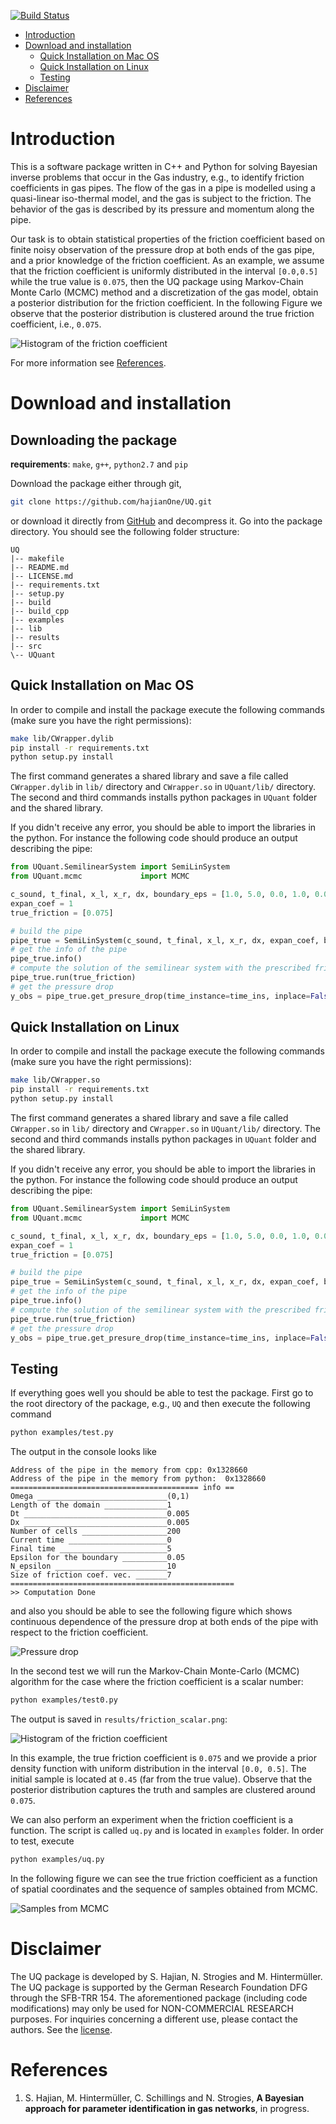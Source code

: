 [![Build Status](https://travis-ci.org/hajianOne/UQ.svg?branch=master)](https://travis-ci.org/hajianOne/UQ)

* [Introduction](#introduction)
* [Download and installation](#download-and-installation)
  - [Quick Installation on Mac OS](#quick-installation-on-mac-os)
  - [Quick Installation on Linux](#quick-installation-on-linux)
  - [Testing](#testing)
* [Disclaimer](#disclaimer)
* [References](#references)

# Introduction

This is a software package written in C++ and Python for solving
Bayesian inverse problems that occur in the Gas industry, e.g., to
identify friction coefficients in gas pipes. The flow of the gas in a
pipe is modelled using a quasi-linear iso-thermal model, and the gas
is subject to the friction. The behavior of the gas is described by
its pressure and momentum along the pipe.

Our task is to obtain statistical properties of the friction
coefficient based on finite noisy observation of the pressure drop at
both ends of the gas pipe, and a prior knowledge of the friction
coefficient. As an example, we assume that the friction coefficient is
uniformly distributed in the interval `[0.0,0.5]` while the true value
is `0.075`, then the UQ package using Markov-Chain Monte Carlo (MCMC)
method and a discretization of the gas model, obtain a posterior
distribution for the friction coefficient. In the following Figure we
observe that the posterior distribution is clustered around the true
friction coefficient, i.e., `0.075`.

![Histogram of the friction coefficient](results/friction_scalar-small.png)

For more information see [References](#references).

# Download and installation 
## Downloading the package

**requirements**: `make`, `g++`, `python2.7` and `pip`

Download the package either through git,
```sh
git clone https://github.com/hajianOne/UQ.git
```
or download it directly from
[GitHub](https://github.com/hajianOne/UQ.git)
and decompress it. Go into the package directory. 
You should see the following folder structure:
```
UQ
|-- makefile
|-- README.md
|-- LICENSE.md
|-- requirements.txt
|-- setup.py
|-- build
|-- build_cpp
|-- examples
|-- lib
|-- results
|-- src
\-- UQuant
```

## Quick Installation on Mac OS

In order to compile and install the package execute the following
commands (make sure you have the right permissions):
```sh
make lib/CWrapper.dylib   
pip install -r requirements.txt
python setup.py install
```
The first command generates a shared library and save a file called
`CWrapper.dylib` in `lib/` directory and `CWrapper.so` in
`UQuant/lib/` directory. The second and third commands installs
python packages in `UQuant` folder and the shared library.

If you didn't receive any error, you should be able to import the
libraries in the python. For instance the following code should
produce an output describing the pipe:
```python
from UQuant.SemilinearSystem import SemiLinSystem
from UQuant.mcmc             import MCMC

c_sound, t_final, x_l, x_r, dx, boundary_eps = [1.0, 5.0, 0.0, 1.0, 0.005, 0.05]
expan_coef = 1
true_friction = [0.075]

# build the pipe
pipe_true = SemiLinSystem(c_sound, t_final, x_l, x_r, dx, expan_coef, boundary_eps)
# get the info of the pipe
pipe_true.info()
# compute the solution of the semilinear system with the prescribed friction coefficients
pipe_true.run(true_friction) 
# get the pressure drop
y_obs = pipe_true.get_presure_drop(time_instance=time_ins, inplace=False)
```

## Quick Installation on Linux

In order to compile and install the package execute the following
commands (make sure you have the right permissions):
```sh
make lib/CWrapper.so
pip install -r requirements.txt
python setup.py install
```
The first command generates a shared library and save a file called
`CWrapper.so` in `lib/` directory and `CWrapper.so` in
`UQuant/lib/` directory. The second and third commands installs python 
packages in `UQuant` folder and the shared library.

If you didn't receive any error, you should be able to import the
libraries in the python. For instance the following code should
produce an output describing the pipe:
```python
from UQuant.SemilinearSystem import SemiLinSystem
from UQuant.mcmc             import MCMC

c_sound, t_final, x_l, x_r, dx, boundary_eps = [1.0, 5.0, 0.0, 1.0, 0.005, 0.05]
expan_coef = 1
true_friction = [0.075]

# build the pipe
pipe_true = SemiLinSystem(c_sound, t_final, x_l, x_r, dx, expan_coef, boundary_eps)
# get the info of the pipe
pipe_true.info()
# compute the solution of the semilinear system with the prescribed friction coefficients
pipe_true.run(true_friction) 
# get the pressure drop
y_obs = pipe_true.get_presure_drop(time_instance=time_ins, inplace=False)
```


## Testing

If everything goes well you should be able to test the package. First
go to the root directory of the package, e.g., `UQ` and then execute
the following command

```bash
python examples/test.py
```	
The output in the console looks like
```
Address of the pipe in the memory from cpp: 0x1328660
Address of the pipe in the memory from python:  0x1328660
========================================== info ==
Omega _____________________________(0,1)
Length of the domain ______________1
Dt ________________________________0.005
Dx ________________________________0.005
Number of cells ___________________200
Current time ______________________0
Final time ________________________5
Epsilon for the boundary __________0.05
N_epsilon _________________________10
Size of friction coef. vec. _______7
==================================================
>> Computation Done
```

and also you should be able to see the following figure which shows
continuous dependence of the pressure drop at both ends of the pipe
with respect to the friction coefficient.

![Pressure drop](results/pressure_drop_test.png)

In the second test we will run the Markov-Chain Monte-Carlo (MCMC)
algorithm for the case where the friction coefficient is a scalar number:
```sh
python examples/test0.py
```
The output is saved in `results/friction_scalar.png`:

![Histogram of the friction coefficient](results/friction_scalar.png)

In this example, the true friction coefficient is `0.075` and we
provide a prior density function with uniform distribution in the
interval `[0.0, 0.5]`. The initial sample is located at `0.45` (far
from the true value). Observe that the posterior distribution captures
the truth and samples are clustered around `0.075`.

We can also perform an experiment when the friction coefficient is a
function. The script is called `uq.py` and is located in `examples`
folder. In order to test, execute
```sh
python examples/uq.py
```
In the following figure we can see the true friction coefficient as a
function of spatial coordinates and the sequence of samples obtained from
MCMC.

![Samples from MCMC](results/UQsamples.gif)

<!-- ```python -->
<!-- from UQuant.SemilinearSystem import SemiLinSystem -->
<!-- from UQuant.mcmc             import MCMC -->

<!-- c_sound, t_final, x_l, x_r, dx, boundary_eps = [1.0, 5.0, 0.0, 1.0, 0.005, 0.05] -->
<!-- expan_coef = 1 -->
<!-- true_friction = [0.075] -->

<!-- # true friction coefficient -->
<!-- pipe_true = SemiLinSystem(c_sound, t_final, x_l, x_r, dx, expan_coef, boundary_eps) -->
<!-- pipe_true.run(true_friction) -->
<!-- y_obs = pipe_true.get_presure_drop(time_instance=time_ins, inplace=False) -->

<!-- # construct a pipe for computation -->
<!-- pipe = SemiLinSystem(c_sound, t_final, x_l, x_r, dx, expan_coef, boundary_eps) -->

<!-- ``` -->

# Disclaimer

The UQ package is developed by S. Hajian, N. Strogies and
M. Hintermüller. The UQ package is supported by the German Research
Foundation DFG through the SFB-TRR 154. The aforementioned package
(including code modifications) may only be used for NON-COMMERCIAL
RESEARCH purposes. For inquiries concerning a different use, please
contact the authors. See the [license](LICENSE.md).


# References
1. S. Hajian, M. Hintermüller, C. Schillings and N. Strogies, 
   **A Bayesian approach for parameter identification in gas networks**,
   in progress. 
   
